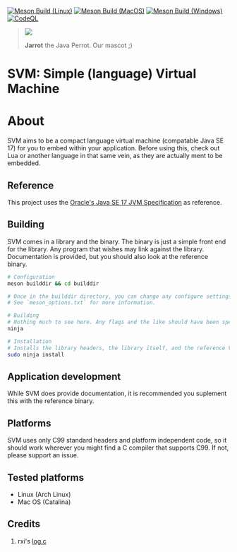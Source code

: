 [![Meson Build (Linux)](https://github.com/IsaccBarker/svm/actions/workflows/meson-linux.yml/badge.svg)](https://github.com/IsaccBarker/svm/actions/workflows/meson-linux.yml)
[![Meson Build (MacOS)](https://github.com/IsaccBarker/svm/actions/workflows/meson-macos.yml/badge.svg)](https://github.com/IsaccBarker/svm/actions/workflows/meson-macos.yml)
[![Meson Build (Windows)](https://github.com/IsaccBarker/svm/actions/workflows/meson-windows.yml/badge.svg)](https://github.com/IsaccBarker/svm/actions/workflows/meson-windows.yml)
[![CodeQL](https://github.com/IsaccBarker/svm/actions/workflows/codeql.yml/badge.svg)](https://github.com/IsaccBarker/svm/actions/workflows/codeql.yml)

> <img src="https://media4.giphy.com/media/LZElUsjl1Bu6c/giphy.gif?cid=ecf05e474dzue7v5980rnrz669yo460hgq0dggb7ad0sqyqq&rid=giphy.gif&ct=g"></img>
> 
> **Jarrot** the Java Perrot. Our mascot ;)

# SVM: Simple (language) Virtual Machine

# About
SVM aims to be a compact language virtual machine (compatable Java SE 17) for you to embed within your application. Before using this, check out Lua or another language in that same vein, as they are actually ment to be embedded.

## Reference
This project uses the [Oracle's Java SE 17 JVM Specification](https://docs.oracle.com/javase/specs/jvms/se17/jvms17.pdf) as reference.

## Building
SVM comes in a library and the binary. The binary is just a simple front end for the library. Any program that wishes may link against the library.
Documentation is provided, but you should also look at the reference binary.

```bash
# Configuration
meson builddir && cd builddir

# Once in the builddir directory, you can change any configure settings with `meson configure`
# See `meson_options.txt` for more information.

# Building
# Nothing much to see here. Any flags and the like should have been specified in the configure stage.
ninja

# Installation
# Installs the library headers, the library itself, and the reference VM.
sudo ninja install
```

## Application development
While SVM does provide documentation, it is recommended you suplement this with the reference binary.

## Platforms
SVM uses only C99 standard headers and platform independent code, so it should work wherever you might find a C compiler that supports C99. If not, please support an issue.

## Tested platforms

* Linux (Arch Linux)
* Mac OS (Catalina)

## Credits
1. rxi's [log.c](https://github.com/rxi/log.c)

